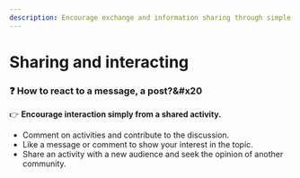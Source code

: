 ```yaml
---
description: Encourage exchange and information sharing through simple and effective options.
---
```


# Sharing and interacting

### :question: How to react to a message, a post?\&#x20

:point_right: **Encourage interaction simply from a shared activity.**

- Comment on activities and contribute to the discussion.
- Like a message or comment to show your interest in the topic.
- Share an activity with a new audience and seek the opinion of another community.
